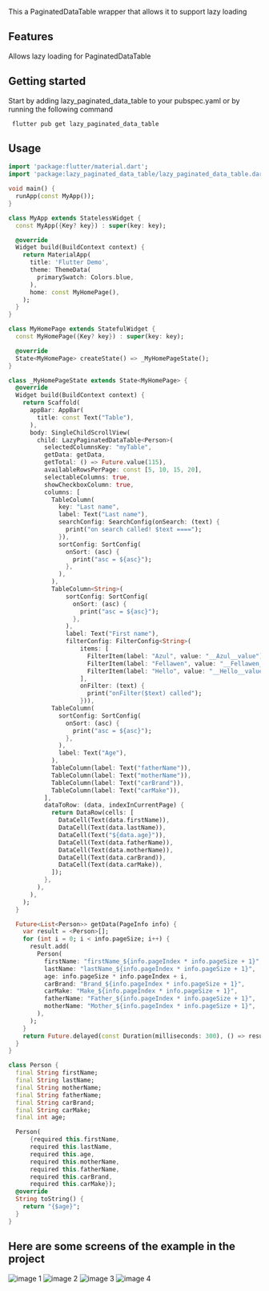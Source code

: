 <!-- 
This README describes the package. If you publish this package to pub.dev,
this README's contents appear on the landing page for your package.

For information about how to write a good package README, see the guide for
[writing package pages](https://dart.dev/guides/libraries/writing-package-pages). 

For general information about developing packages, see the Dart guide for
[creating packages](https://dart.dev/guides/libraries/create-library-packages)
and the Flutter guide for
[developing packages and plugins](https://flutter.dev/developing-packages). 
-->

This a PaginatedDataTable wrapper that allows it to support lazy loading

## Features

Allows lazy loading for PaginatedDataTable

## Getting started
Start by adding lazy_paginated_data_table to your pubspec.yaml or by running the following command
```
 flutter pub get lazy_paginated_data_table
```
## Usage


```dart
import 'package:flutter/material.dart';
import 'package:lazy_paginated_data_table/lazy_paginated_data_table.dart';

void main() {
  runApp(const MyApp());
}

class MyApp extends StatelessWidget {
  const MyApp({Key? key}) : super(key: key);

  @override
  Widget build(BuildContext context) {
    return MaterialApp(
      title: 'Flutter Demo',
      theme: ThemeData(
        primarySwatch: Colors.blue,
      ),
      home: const MyHomePage(),
    );
  }
}

class MyHomePage extends StatefulWidget {
  const MyHomePage({Key? key}) : super(key: key);

  @override
  State<MyHomePage> createState() => _MyHomePageState();
}

class _MyHomePageState extends State<MyHomePage> {
  @override
  Widget build(BuildContext context) {
    return Scaffold(
      appBar: AppBar(
        title: const Text("Table"),
      ),
      body: SingleChildScrollView(
        child: LazyPaginatedDataTable<Person>(
          selectedColumnsKey: "myTable",
          getData: getData,
          getTotal: () => Future.value(115),
          availableRowsPerPage: const [5, 10, 15, 20],
          selectableColumns: true,
          showCheckboxColumn: true,
          columns: [
            TableColumn(
              key: "Last name",
              label: Text("Last name"),
              searchConfig: SearchConfig(onSearch: (text) {
                print("on search called! $text ====");
              }),
              sortConfig: SortConfig(
                onSort: (asc) {
                  print("asc = ${asc}");
                },
              ),
            ),
            TableColumn<String>(
                sortConfig: SortConfig(
                  onSort: (asc) {
                    print("asc = ${asc}");
                  },
                ),
                label: Text("First name"),
                filterConfig: FilterConfig<String>(
                    items: [
                      FilterItem(label: "Azul", value: "__Azul__value"),
                      FilterItem(label: "Fellawen", value: "__Fellawen__value"),
                      FilterItem(label: "Hello", value: "__Hello__value"),
                    ],
                    onFilter: (text) {
                      print("onFilter($text) called");
                    })),
            TableColumn(
              sortConfig: SortConfig(
                onSort: (asc) {
                  print("asc = ${asc}");
                },
              ),
              label: Text("Age"),
            ),
            TableColumn(label: Text("fatherName")),
            TableColumn(label: Text("motherName")),
            TableColumn(label: Text("carBrand")),
            TableColumn(label: Text("carMake")),
          ],
          dataToRow: (data, indexInCurrentPage) {
            return DataRow(cells: [
              DataCell(Text(data.firstName)),
              DataCell(Text(data.lastName)),
              DataCell(Text("${data.age}")),
              DataCell(Text(data.fatherName)),
              DataCell(Text(data.motherName)),
              DataCell(Text(data.carBrand)),
              DataCell(Text(data.carMake)),
            ]);
          },
        ),
      ),
    );
  }

  Future<List<Person>> getData(PageInfo info) {
    var result = <Person>[];
    for (int i = 0; i < info.pageSize; i++) {
      result.add(
        Person(
          firstName: "firstName_${info.pageIndex * info.pageSize + 1}",
          lastName: "lastName_${info.pageIndex * info.pageSize + 1}",
          age: info.pageSize * info.pageIndex + i,
          carBrand: "Brand_${info.pageIndex * info.pageSize + 1}",
          carMake: "Make_${info.pageIndex * info.pageSize + 1}",
          fatherName: "Father_${info.pageIndex * info.pageSize + 1}",
          motherName: "Mother_${info.pageIndex * info.pageSize + 1}",
        ),
      );
    }
    return Future.delayed(const Duration(milliseconds: 300), () => result);
  }
}

class Person {
  final String firstName;
  final String lastName;
  final String motherName;
  final String fatherName;
  final String carBrand;
  final String carMake;
  final int age;

  Person(
      {required this.firstName,
      required this.lastName,
      required this.age,
      required this.motherName,
      required this.fatherName,
      required this.carBrand,
      required this.carMake});
  @override
  String toString() {
    return "{$age}";
  }
}

```
## Here are some screens of the example in the project
![image 1](https://github.com/Oualitsen/lazy_paginated_data_table/images/image1.png)
![image 2](https://github.com/Oualitsen/lazy_paginated_data_table/images/image2.png)
![image 3](https://github.com/Oualitsen/lazy_paginated_data_table/images/image2.png)
![image 4](https://github.com/Oualitsen/lazy_paginated_data_table/images/image2.png)


